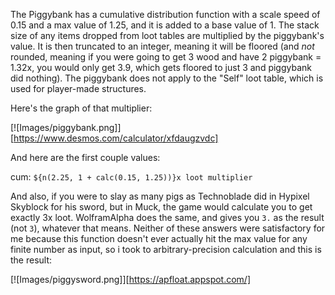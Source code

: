 The Piggybank has a cumulative distribution function with a scale speed of 0.15 and a max value of 1.25, and it is added to a base value of 1. The stack size of any items dropped from loot tables are multiplied by the piggybank's value. It is then truncated to an integer, meaning it will be floored (and *not* rounded, meaning if you were going to get 3 wood and have 2 piggybank = 1.32x, you would only get 3.9, which gets floored to just 3 and piggybank did nothing). The piggybank does not apply to the "Self" loot table, which is used for player-made structures.

Here's the graph of that multiplier:

[![Images/piggybank.png]][https://www.desmos.com/calculator/xfdaugzvdc]

And here are the first couple values:

cum: `${n(2.25, 1 + calc(0.15, 1.25))}x loot multiplier`

And also, if you were to slay as many pigs as Technoblade did in Hypixel Skyblock for his sword, but in Muck, the game would calculate you to get exactly 3x loot. WolframAlpha does the same, and gives you `3.` as the result (not `3`), whatever that means. Neither of these answers were satisfactory for me because this function doesn't ever actually hit the max value for any finite number as input, so i took to arbitrary-precision calculation and this is the result:

[![Images/piggysword.png]][https://apfloat.appspot.com/]

[sword]: Images/piggysword.png
[calculator]: https://apfloat.appspot.com/
[image]: Images/piggybank.png
[link]: https://www.desmos.com/calculator/xfdaugzvdc